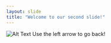 ```yaml
---
layout: slide
title: "Welcome to our second slide!"
---
```

![Alt Text](https://media.giphy.com/media/UO95NWY0PmoWk/giphy.gif)
Use the left arrow to go back!
